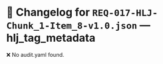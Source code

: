 # 📝 Changelog for `REQ-017-HLJ-Chunk_1-Item_8-v1.0.json` — **hlj_tag_metadata**

❌ No audit.yaml found.
